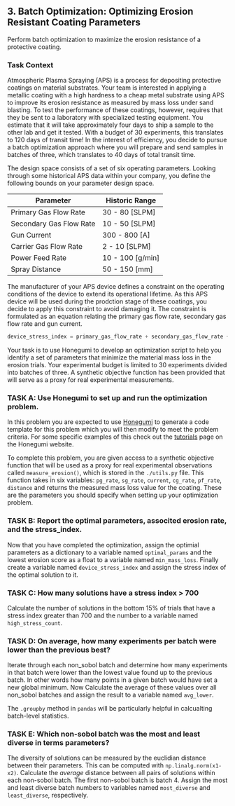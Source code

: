 ## 3. Batch Optimization: Optimizing Erosion Resistant Coating Parameters

Perform batch optimization to maximize the erosion resistance of a protective coating.

### Task Context

Atmospheric Plasma Spraying (APS) is a process for depositing protective coatings on
material substrates. Your team is interested in applying a metallic coating with a high
hardness to a cheap metal substrate using APS to improve its erosion resistance as
measured by mass loss under sand blasting. To test the performance of these coatings,
however, requires that they be sent to a laboratory with specialized testing equipment.
You estimate that it will take approximately four days to ship a sample to the other
lab and get it tested. With a budget of 30 experiments, this translates to 120 days of
transit time! In the interest of efficiency, you decide to pursue a batch optimization
approach where you will prepare and send samples in batches of three, which translates
to 40 days of total transit time.

The design space consists of a set of six operating parameters. Looking through some
historical APS data within your company, you define the following bounds on your
parameter design space.

| Parameter               | Historic Range   |
| ----------------------- | ---------------- |
| Primary Gas Flow Rate   | 30 - 80 [SLPM]   |
| Secondary Gas Flow Rate | 10 - 50 [SLPM]   |
| Gun Current             | 300 - 800 [A]    |
| Carrier Gas Flow Rate   | 2 - 10 [SLPM]    |
| Power Feed Rate         | 10 - 100 [g/min] |
| Spray Distance          | 50 - 150 [mm]    |

The manufacturer of your APS device defines a constraint on the operating conditions
of the device to extend its operational lifetime. As this APS device will be used
during the prodction stage of these coatings, you decide to apply this constraint to
avoid damaging it. The constraint is formulated as an equation relating the primary
gas flow rate, secondary gas flow rate and gun current.

```python
device_stress_index = primary_gas_flow_rate + secondary_gas_flow_rate + gun_current <= 750
```

Your task is to use Honegumi to develop an optimization script to help you identify a
set of parameters that minimize the material mass loss in the erosion trials. Your
experimental budget is limited to 30 experiments divided into batches of three. A
synthetic objective function has been provided that will serve as a proxy for real
experimental measurements.

### **TASK A:** Use Honegumi to set up and run the optimization problem.

In this problem you are expected to use [Honegumi](https://honegumi.readthedocs.io/en/latest/) to generate a code template for this problem which you will then modify to meet the problem criteria. For some specific examples of this check out the [tutorials](https://honegumi.readthedocs.io/en/latest/tutorials.html) page on the Honegumi website.

To complete this problem, you are given access to a synthetic objective function that will be used as a proxy for real experimental observations called `measure_erosion()`, which is stored in the `./utils.py` file. This function takes in six variables: `pg_rate`, `sg_rate`, `current`, `cg_rate`, `pf_rate`, `distance` and returns the measured mass loss value for the coating. These are the parameters you should specify when setting up your optimization problem.

### **TASK B:** Report the optimal parameters, associted erosion rate, and the stress_index.

Now that you have completed the optimization, assign the optimial parameters as a dictionary to a variable named `optimal_params` and the lowest erosion score as a float to a variable named `min_mass_loss`. Finally create a variable named `device_stress_index` and assign the stress index of the optimal solution to it.

### **TASK C:**  How many solutions have a stress index > 700

Calculate the number of solutions in the bottom 15% of trials that have a stress index greater than 700 and the number to a variable named `high_stress_count`.

### **TASK D:** On average, how many experiments per batch were lower than the previous best?

Iterate through each non_sobol batch and determine how many experiments in that batch
were lower than the lowest value found up to the previous batch. In other words how many points in a given batch would have set a new global minimum. Now Calculate the average of these values over all non_sobol batches and assign the result to a variable named `avg_lower`.

The `.groupby` method in `pandas` will be particularly helpful in calcualting batch-level statistics.

### **TASK E:** Which non-sobol batch was the most and least diverse in terms parameters?

The diversity of solutions can be measured by the euclidian distance between their
parameters. This can be computed with `np.linalg.norm(x1-x2)`. Calculate the *average* distance between all pairs of solutions within each non-sobol batch. The first non-sobol batch is batch 4. Assign the most and least diverse batch numbers to variables named `most_diverse` and `least_diverse`, respectively.